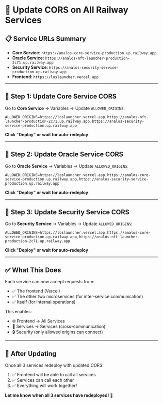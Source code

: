 # 🔄 Update CORS on All Railway Services

## 📋 Service URLs Summary
- **Core Service**: `https://analos-core-service-production.up.railway.app`
- **Oracle Service**: `https://analos-nft-launcher-production-2c71.up.railway.app`
- **Security Service**: `https://analos-security-service-production.up.railway.app`
- **Frontend**: `https://loslauncher.vercel.app`

---

## 🎯 Step 1: Update Core Service CORS

Go to **Core Service** → Variables → Update `ALLOWED_ORIGINS`:

```
ALLOWED_ORIGINS=https://loslauncher.vercel.app,https://analos-nft-launcher-production-2c71.up.railway.app,https://analos-security-service-production.up.railway.app
```

**Click "Deploy" or wait for auto-redeploy**

---

## 🎯 Step 2: Update Oracle Service CORS

Go to **Oracle Service** → Variables → Update `ALLOWED_ORIGINS`:

```
ALLOWED_ORIGINS=https://loslauncher.vercel.app,https://analos-core-service-production.up.railway.app,https://analos-security-service-production.up.railway.app
```

**Click "Deploy" or wait for auto-redeploy**

---

## 🎯 Step 3: Update Security Service CORS

Go to **Security Service** → Variables → Update `ALLOWED_ORIGINS`:

```
ALLOWED_ORIGINS=https://loslauncher.vercel.app,https://analos-core-service-production.up.railway.app,https://analos-nft-launcher-production-2c71.up.railway.app
```

**Click "Deploy" or wait for auto-redeploy**

---

## ✅ What This Does

Each service can now accept requests from:
- ✅ The frontend (Vercel)
- ✅ The other two microservices (for inter-service communication)
- ✅ Itself (for internal operations)

This enables:
- 🌐 Frontend → All Services
- 🔄 Services → Services (cross-communication)
- 🔒 Security (only allowed origins can connect)

---

## 🚀 After Updating

Once all 3 services redeploy with updated CORS:
1. ✅ Frontend will be able to call all services
2. ✅ Services can call each other
3. ✅ Everything will work together!

**Let me know when all 3 services have redeployed!** 🎯


